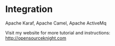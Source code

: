 # Integration
Apache Karaf, Apache Camel, Apache ActiveMq

Visit my website for more tutorial and instructions:
http://opensourceknight.com
